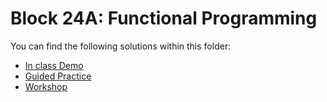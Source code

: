 # Block 24A: Functional Programming

You can find the following solutions within this folder:

* [In class Demo](./demo_solution/)
* [Guided Practice](./guided_practice/)
* [Workshop](./workshop_solution/)